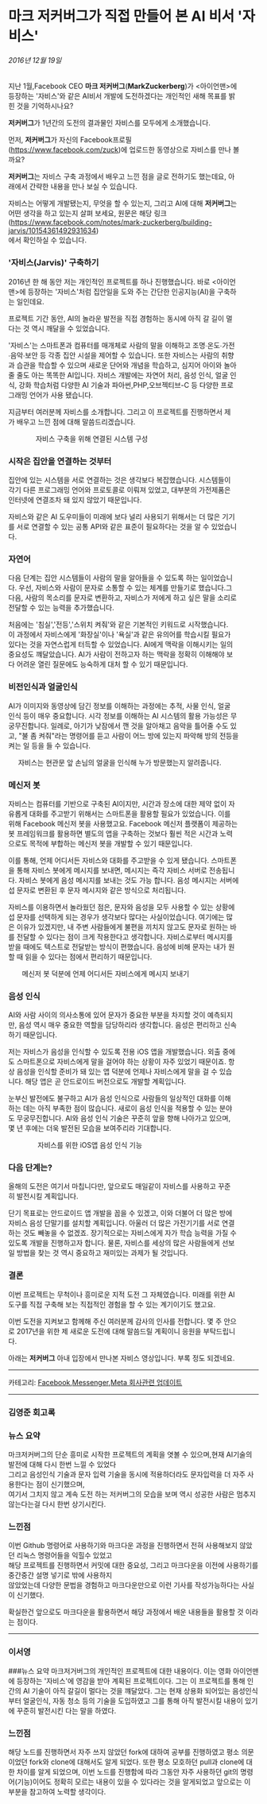 마크 저커버그가 직접 만들어 본 AI 비서 '자비스'
===============================================    
###### 2016년 12월 19일

지난 1월,Facebook CEO **마크 저커버그**(**MarkZuckerberg**)가 <아이언맨>에   
등장하는 '자비스'와 같은 AI비서 개발에 도전하겠다는 개인적인 새해 목표를 밝   
힌 것을 기억하시나요?   

**저커버그**가 1년간의 도전의 결과물인 자비스를 모두에게 소개했습니다.

먼저, **저커버그**가 자신의 Facebook프로필   
(<https://www.facebook.com/zuck>)에 업로드한 동영상으로 자비스를 만나 볼    
까요?     

**저커버그**는 자비스 구축 과정에서 배우고 느낀 점을 글로 전하기도 했는데요, 아   
래에서 간략한 내용을 만나 보실 수 있습니다.   

자비스는 어떻게 개발됐는지, 무엇을 할 수 있는지, 그리고 AI에 대해 **저커버그**는    
어떤 생각을 하고 있는지 살펴 보세요, 원문은 해당 링크   
(<https://www.facebook.com/notes/mark-zuckerberg/building-jarvis/10154361492931634>)   
에서 확인하실 수 있습니다.

### '자비스(Jarvis)' 구축하기

2016년 한 해 동안 저는 개인적인 프로젝트를 하나 진행했습니다. 바로 <아이언   
맨>에 등장하는 '자비스'처럼 집안일을 도와 주는 간단한 인공지능(AI)을 구축하   
는 일인데요.

프로젝트 기간 동안, AI의 놀라운 발전을 직접 경험하는 동시에 아직 갈 길이 멀   
다는 것 역시 깨달을 수 있었습니다.

'자비스'는 스마트폰과 컴퓨터를 매개체로 사람의 말을 이해하고 조명∙온도∙가전   
∙음악∙보안 등 각종 집안 시설을 제어할 수 있습니다. 또한 자비스는 사람의 취향   
과 습관을 학습할 수 있으며 새로운 단어와 개념을 학습하고, 심지어 아이와 놀아    
줄 줄도 아는 똑똑한 AI입니다. 자비스 개발에는 자연어 처리, 음성 인식, 얼굴 인   
식, 강화 학습처럼 다양한 AI 기술과 파아썬,PHP,오브젝티브-C 등 다양한 프로    
그래밍 언어가 사용 됐습니다.

지금부터 여러분께 자비스를 소개합니다. 그리고 이 프로젝트를 진행하면서 제   
가 배우고 느낀 점에 대해 말씀드리겠습니다.

&nbsp;&nbsp;&nbsp;&nbsp;&nbsp;&nbsp;&nbsp;&nbsp;&nbsp;&nbsp;&nbsp;&nbsp;&nbsp;&nbsp;자비스 구축을 위해 연결된 시스템 구성

### 시작은 집안을 연결하는 것부터

집안에 있는 시스템을 서로 연결하는 것은 생각보다 복잡했습니다. 시스템들이   
각기 다른 프로그래밍 언어와 프로토콜로 이뤄져 있었고, 대부분의 가전제품은    
인터넷에 연결조차 돼 있지 않았기 때문입니다.   

자비스와 같은 AI 도우미들이 미래에 보다 널리 사용되기 위해서는 더 많은 기기   
를 서로 연결할 수 있는 공통 API와 같은 표준이 필요하다는 것을 알 수 있었습니   
다.

### 자연어

다음 단계는 집안 시스템들이 사람의 말을 알아들을 수 있도록 하는 일이었습니   
다. 우선, 자비스와 사람이 문자로 소통할 수 있는 체계를 만들기로 했습니다.그   
다음, 사람의 목소리를 문자로 변환하고, 자비스가 저에게 하고 싶은 말을 소리로   
전달할 수 있는 능력을 추가했습니다.

처음에는 '침실','전등','스위치 켜줘'와 같은 기본적인 키워드로 시작했습니다.   
이 과정에서 자비스에게 '화장실'이나 '욕실'과 같은 유의어를 학습시킬 필요가   
있다는 것을 자연스럽게 터득할 수 있었습니다. AI에게 맥락을 이해시키는 일의   
중요성도 꺠달았습니다. AI가 사람이 전하고자 하는 맥락을 정확히 이해해야 보   
다 어려운 열린 질문에도 능숙하게 대처 할 수 있기 때문입니다.

### 비전인식과 얼굴인식

AI가 이미지와 동영상에 담긴 정보를 이해하는 과정에는 추적, 사물 인식, 얼굴   
인식 등이 매우 중요합니다. 시각 정보를 이해하는 AI 시스템의 활용 가능성은 무    
궁무진합니다. 일례로, 아기가 낮잠에서 깬 것을 알아채고 음악을 틀어줄 수도 있   
고, "불 좀 켜줘"라는 명령어를 듣고 사람이 어느 방에 있는지 파악해 방의 전등을   
켜는 일 등을 들 수 있습니다.

&nbsp;&nbsp;&nbsp;&nbsp;&nbsp;자비스는 현관문 앞 손님의 얼굴을 인식해 누가 방문했는지 알려줍니다.

### 메신저 봇

자비스는 컴퓨터를 기반으로 구축된 AI이지만, 시간과 장소에 대한 제약 없이 자   
유롭게 대화를 주고받기 위해서는 스마트폰을 활용할 필요가 있었습니다. 이를   
위해 Facebook 메신저 봇을 사용했고요. Facebook 메신저 플랫폼이 제공하는    
봇 프레임워크를 활용하면 별도의 앱을 구축하는 것보다 훨씬 적은 시간과 노력   
으로도 목적에 부합하는 메신저 봇을 개발할 수 있기 때문입니다.

이를 통해, 언제 어디서든 자비스와 대화를 주고받을 수 있게 됐습니다. 스마트폰   
을 통해 자비스 봇에게 메시지를 보내면, 메시지는 즉각 자비스 서버로 전송됩니   
다. 자비스 봇에게 음성 메시지를 보내는 것도 가능 합니다. 음성 메시지는 서버에    
섭 문자로 변환된 후 문자 메시지와 같은 방식으로 처리됩니다.

자비스를 이용하면서 놀라웠던 점은, 문자와 음성을 모두 사용할 수 있는 상황에    
섭 문자를 선택하게 되는 경우가 생각보다 많다는 사실이었습니다. 여기에는 많    
은 이유가 있겠지만, 내 주변 사람들에게 불편을 끼치지 않고도 문자로 원하는 바   
를 전달할 수 있다는 점이 크게 작용한다고 생각합니다. 자비스로부터 메시지를    
받을 때에도 텍스트로 전달받는 방식이 편했습니다. 음성에 비해 문자는 내가 원    
할 때 읽을 수 있다는 점에서 편리하기 때문입니다.

&nbsp;&nbsp;&nbsp;&nbsp;&nbsp;&nbsp;&nbsp;메신저 봇 덕분에 언제 어디서든 자비스에게 메시지 보내기

### 음성 인식

AI와 사람 사이의 의사소통에 있어 문자가 중요한 부분을 차지할 것이 예측되지   
만, 음성 역시 매우 중요한 역할을 담당하리라 생각합니다. 음성은 편리하고 신속   
하기 때문입니다.

저는 자비스가 음성을 인식할 수 있도록 전용 iOS 앱을 개발했습니다. 외출 중에    
도 스마트폰으로 자비스에게 말을 걸어야 하는 상황이 자주 있었기 때문이죠. 항   
상 음성을 인식할 준비가 돼 있는 앱 덕분에 언제나 자비스에게 말을 걸 수 있습   
니다. 해당 앱은 곧 안드로이드 버전으로도 개발할 계획입니다.

눈부신 발전에도 불구하고 AI가 음성 인식으로 사람들의 일상적인 대화를 이해   
하는 데는 아직 부족한 점이 많습니다. 새로이 음성 인식을 적용할 수 있는 분야    
도 무궁무진합니다. AI와 음성 인식 기술은 꾸준히 앞을 향해 나아가고 있으며,    
몇 년 후에는 더욱 발전된 모습을 보여주리라 기대합니다. 

&nbsp;&nbsp;&nbsp;&nbsp;&nbsp;&nbsp;&nbsp;&nbsp;&nbsp;&nbsp;&nbsp;&nbsp;&nbsp;&nbsp;&nbsp;자비스를 위한 iOS앱 음성 인식 기능

### 다음 단계는?

올해의 도전은 여기서 마칩니다만, 앞으로도 매일같이 자비스를 사용하고 꾸준   
히 발전시킬 계획입니다.

단기 목표로는 안드로이드 앱 개발을 꼽을 수 있겠고, 이와 더불어 더 많은 방에    
자비스 음성 단말기를 설치할 계획입니다. 아울러 더 많은 가전기기를 서로 연결    
하는 것도 빼놓을 수 없겠죠. 장기적으로는 자비스에게 자가 학습 능력을 가질 수   
있도록 개발을 진행하고자 합니다. 물론, 자비스를 세상의 많은 사람들에게 선보   
일 방법을 찾는 것 역시 중요하고 재미있는 과제가 될 것입니다.

### 결론

이번 프로젝트는 무척이나 흥미로운 지적 도전 그 자체였습니다. 미래를 위한 AI   
도구를 직접 구축해 보는 직접적인 경험을 할 수 있는 계기이기도 했고요.

이번 도전을 지켜보고 함께해 주신 여러분께 감사의 인사를 전합니다. 몇 주 안으    
로 2017년을 위한 제 새로운 도전에 대해 말씀드릴 계획이니 응원을 부탁드립니   
다.


아래는 **저커버그** 아내 입장에서 만나본 자비스 영상입니다. 부록 정도 되겠네요.

---   

카테고리:
[Facebook](https://about.fb.com/ko/news/category/technologies/facebook-app/),[Messenger](https://about.fb.com/ko/news/category/technologies/messenger/),[Meta 회사관련 업데이트](https://about.fb.com/ko/news/category/meta/)   

---

### 김영준 회고록

### 뉴스 요약

마크저커버그의 단순 흥미로 시작한 프로젝트의 계획을 엿볼 수 있으며,현재 AI기술의 발전에 대해 다시 한번 느낄 수 있었다   
그리고 음성인식 기술과 문자 입력 기술을 동시에 적용하더라도 문자입력을 더 자주 사용한다는 점이 신기했으며,   
여기서 그치지 않고 계속 도전 하는 저커버그의 모습을 보며 역시 성공한 사람은 멈추지 않는다는걸 다시 한번 상기시킨다.

### 느낀점

이번 Github 명령어로 사용하기와 마크다운 과정을 진행하면서 전혀 사용해보지 않았던 리눅스 명령어들을 익힐수 있었고    
해당 프로젝트를 진행하면서 커밋에 대한 중요성, 그리고 마크다운을 이전에 사용하기를 중간중간 설명 넣기로 밖에 사용하지   
않았었는데 다양한 문법을 경험하고 마크다운만으로 이런 기사를 작성가능하다는 사실이 신기했다.    

확실한건 앞으로도 마크다운을 활용하면서 해당 과정에서 배운 내용들을 활용할 것 이라는 점이다.

----
### 이서영
###뉴스 요약
마크저거버그의 개인적인 프로젝트에 대한 내용이다. 이는 영화 아이언맨에 등장하는 '자비스'에 영감을 받아 계획된 프로젝트이다. 그는 이 프로젝트를 통해 인간의 AI 기술이 아직 갈길이 멀다는 것을 꺠달았다.
그는 현재 상용화 되어있는 음성인식부터 얼굴인식, 자동 청소 등의 기술을 도입하였고 그를 통해 아직 발전시킬 내용이 있기에 꾸준히 발전시킨 다는 말을 하였다.

### 느낀점
해당 노드를 진행하면서 자주 쓰지 않았던 fork에 대하여 공부를 진행하였고 평소 의문이었던 fork와 clone에 대해서도 알게 되었다. 또한 평소 모호하던 pull과 clone에 대한 차이를 알게 되었으며, 이번 노드를 진행함에 따라 그동안 자주 사용하던 git의 명령어(기능)이어도 정확히 모르는 내용이 있을 수 있다라는 것을 알게되었고 앞으로는 이 부분을 참고하여 노력할 생각이다.
